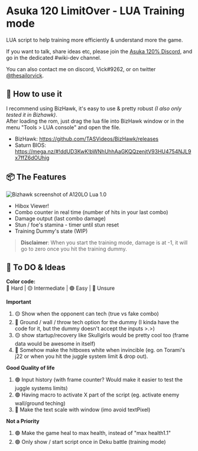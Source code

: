 # Asuka 120 LimitOver - LUA Training mode
LUA script to help training more efficiently & understand more the game.

If you want to talk, share ideas etc, please join the [Asuka 120% Discord](https://discordapp.com/invite/K4WyTCC), and go in the dedicated #wiki-dev channel.

You can also contact me on discord, Vick#9262, or on twitter [@thesailorvick](https://twitter.com/TheSailorVick).



## 🔰 How to use it
I recommend using BizHawk, it's easy to use & pretty robust _(I also only tested it in Bizhawk)_.  
After loading the rom, just drag the lua file into BizHawk window or in the menu "Tools > LUA console" and open the file.

- BizHawk: https://github.com/TASVideos/BizHawk/releases
- Saturn BIOS: https://mega.nz/#!ddUD3KwK!bWNhUhhAaGKQQzenjtV93HU4754NJL9x7ffZ6dOUhig



## 📦 The Features
![Bizhawk screenshot of A120LO Lua 1.0](https://media.discordapp.net/attachments/606287985801166878/615225027910041611/EmuHawk_2019-08-24_21.58.08.png?width=720&height=530)
- Hibox Viewer!
- Combo counter in real time (number of hits in your last combo)
- Damage output (last combo damage)
- Stun / foe's stamina - timer until stun reset
- Training Dummy's state (WIP)

> **Disclaimer**: When you start the training mode, damage is at -1, it will go to zero once you hit the training dummy.



## 🔁 To DO & Ideas
**Color code:**  
🔴 Hard  |  🟡 Intermediate  |  🟢 Easy  |  🔵 Unsure


**Important**
1. 🟡 Show when the opponent can tech (true vs fake combo)
1. 🔴 Ground / wall / throw tech option for the dummy (I kinda have the code for it, but the dummy doesn't accept the inputs >.>)
1. 🟡 show startup/recovery like Skullgirls would be pretty cool too (frame data would be awesome in itself)
1. 🔴 Somehow make the hitboxes white when invincible (eg. on Torami's j22 or when you hit the juggle system limit & drop out).

**Good Quality of life**
1. 🟢 Input history (with frame counter? Would make it easier to test the juggle systems limits)
1. 🟢 Having macro to activate X part of the script (eg. activate enemy wall/ground teching)
1. 🔵 Make the text scale with window (imo avoid textPixel)

**Not a Priority**
1. 🟢 Make the game heal to max health, instead of "max health1.1"
1. 🟢 Only show / start script once in Deku battle (training mode)

